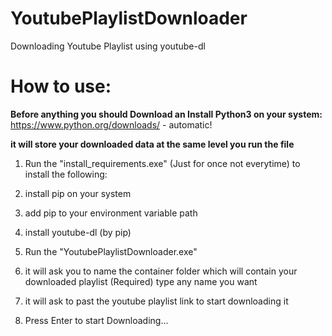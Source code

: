 # YoutubePlaylistDownloader
Downloading Youtube Playlist using youtube-dl

# How to use:
**Before anything you should Download an Install Python3 on your system:**
https://www.python.org/downloads/ - automatic!

**it will store your downloaded data at the same level you run the file**

1. Run the "install_requirements.exe" (Just for once not everytime) to install the following:
  1. install pip on your system
  2. add pip to your environment variable path
  3. install youtube-dl (by pip)

2. Run the "YoutubePlaylistDownloader.exe"
  1. it will ask you to name the container folder which will contain your downloaded playlist (Required) type any name you want
  2. it will ask to past the youtube playlist link to start downloading it
  3. Press Enter to start Downloading...

